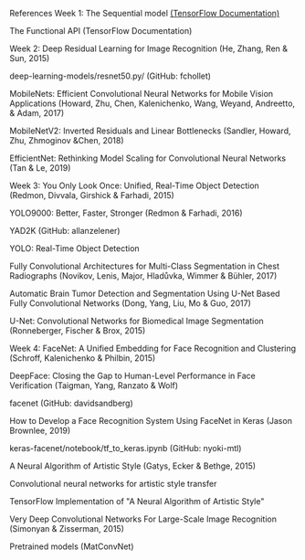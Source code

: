 References
W​eek 1:
The Sequential model [(TensorFlow Documentation)](https://www.tensorflow.org/guide/keras/sequential_model)

The Functional API (TensorFlow Documentation)

W​eek 2:
Deep Residual Learning for Image Recognition (He, Zhang, Ren & Sun, 2015)

d​eep-learning-models/resnet50.py/ (GitHub: fchollet)

MobileNets: Efficient Convolutional Neural Networks for Mobile Vision Applications (Howard, Zhu, Chen, Kalenichenko, Wang, Weyand, Andreetto, ​& Adam, 2017)

MobileNetV2: Inverted Residuals and Linear Bottlenecks (Sandler, Howard, Zhu, Zhmoginov &Chen, 2018)

EfficientNet: Rethinking Model Scaling for Convolutional Neural Networks (Tan & Le, 2019)

W​eek 3:
You Only Look Once: Unified, Real-Time Object Detection (Redmon, Divvala, Girshick & Farhadi, 2015)

YOLO9000: Better, Faster, Stronger (Redmon & Farhadi, 2016)

YAD2K (GitHub: allanzelener)

YOLO: Real-Time Object Detection

Fully Convolutional Architectures for Multi-Class Segmentation in Chest Radiographs (Novikov, Lenis, Major, Hladůvka, Wimmer & Bühler, 2017)

Automatic Brain Tumor Detection and Segmentation Using U-Net Based Fully Convolutional Networks (Dong, Yang, Liu, Mo & Guo, 2017)

U-Net: Convolutional Networks for Biomedical Image Segmentation (Ronneberger, Fischer & Brox, 2015)

W​eek 4:
FaceNet: A Unified Embedding for Face Recognition and Clustering (Schroff, Kalenichenko & Philbin, 2015)

DeepFace: Closing the Gap to Human-Level Performance in Face Verification (Taigman, Yang, Ranzato & Wolf)

f​acenet (GitHub: davidsandberg)

How to Develop a Face Recognition System Using FaceNet in Keras (Jason Brownlee, 2019)

k​eras-facenet/notebook/tf_to_keras.ipynb (GitHub: nyoki-mtl)

A Neural Algorithm of Artistic Style (Gatys, Ecker & Bethge, 2015)

Convolutional neural networks for artistic style transfer

TensorFlow Implementation of "A Neural Algorithm of Artistic Style"

V​ery Deep Convolutional Networks For Large-Scale Image Recognition (Simonyan & Zisserman, 2015)

Pretrained models (MatConvNet)


